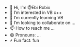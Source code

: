 - 👋 Hi, I’m @Ebi Robix
- 👀 I’m interested in VB c++
- 🌱 I’m currently learning  VB
- 💞️ I’m looking to collaborate on ...
- 📫 How to reach me ...
- 😄 Pronouns: ...
- ⚡ Fun fact:  fun

<!-----
EbiRobix/EbiRobix is a ✨ special ✨ repository because its `README.md` (this file) appears on your GitHub profile.
You can click the Preview link to take a look at your changes.
----->
